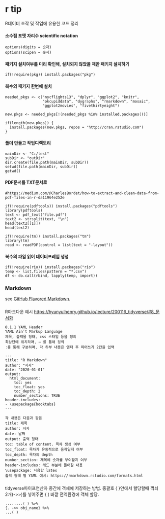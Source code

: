 # r tip
R데이터 조작 및 작업에 유용한 코드 정리 

#### 소수점 포맷 자리수 scientific notation
```
options(digits = 숫자)
options(scipen = 숫자)

```

#### 패키지 설치여부를 미리 확인해, 설치되지 않았을 때만 패키지 설치하기
```
if(!require(pkg)) install.packages("pkg")
```

#### 복수의 패키지 한번에 설치
```
needed_pkgs <- c("nycflights13", "dplyr", "ggplot2", "knitr", 
                 "okcupiddata", "dygraphs", "rmarkdown", "mosaic", 
                 "ggplot2movies", "fivethirtyeight")

new.pkgs <- needed_pkgs[!(needed_pkgs %in% installed.packages())]

if(length(new.pkgs)) {
  install.packages(new.pkgs, repos = "http://cran.rstudio.com")
}
```
#### 폴더 만들고 작업디렉토리 
```
mainDir <- "C:/test"
subDir <- "outDir"
dir.create(file.path(mainDir, subDir))
setwd(file.path(mainDir, subDir))
getwd()
```

#### PDF문서를 TXT문서로 
```
#https://medium.com/@CharlesBordet/how-to-extract-and-clean-data-from-pdf-files-in-r-da11964e252e

if(!require(pdftools)) install.packages("pdftools")
library(pdftools)
text <- pdf_text("file.pdf")
text2 <- strsplit(text, "\n")
head(text2[[1]])
head(text2)

if(!require(tm)) install.packages("tm")
library(tm)
read <- readPDF(control = list(text = "-layout"))
```

#### 복수의 파일 읽어 데이터프레임 생성
```
if(!require(rio)) install.packages("rio")
temp <- list.files(pattern = "*.csv")
df <- do.call(rbind, lapply(temp, import))
```


### Markdown
see [GitHub Flavored Markdown](https://guides.github.com/features/mastering-markdown/).

###
R마크다운 예시
https://hyunyulhenry.github.io/lecture/200116_tidyverse/#8_문서화

```
8.1.1 YAML Header
YAML Ain’t Markup Language
제목, 출력물 형태, css 스타일 등을 정의
최상단에 위치하며, — 를 통해 정의
:를 통해 구분하며, 각 하부 내용은 엔터 후 띄어쓰기 2칸을 입력
```

```
---
title: "R Markdown"
author: "저자"
date: "2020-01-01"
output:
  html_document:
    toc: yes
    toc_float: yes
    toc_depth: 2
    number_sections: TRUE
header-includes:
- \usepackage{booktabs}
---
```

```
각 내용은 다음과 같음
title: 제목
author: 저자
date: 날짜
output: 출력 형태
toc: table of content. 목차 생성 여부
toc_float: 목차가 유동적으로 움직일지 여부
toc_depth: 목차의 depth
number_section: 제목에 숫자를 부여할지 여부
header-includes: 헤드 부분에 들어갈 내용
\usepackage: 사용할 latex
출력 형태 별 YAML 예시: https://rmarkdown.rstudio.com/formats.html
```

###
tidyverse파이프연산자 중간에 객체에 저장하는 방법. 
중괄호 { }안에서 할당할때 꺽쇠 2개(->>)를 넣어주면 { ) 바깥 전역환경에 객체 할당. 
```
........( ) %>%
{. ->> obj_name} %>%
...( )

```
